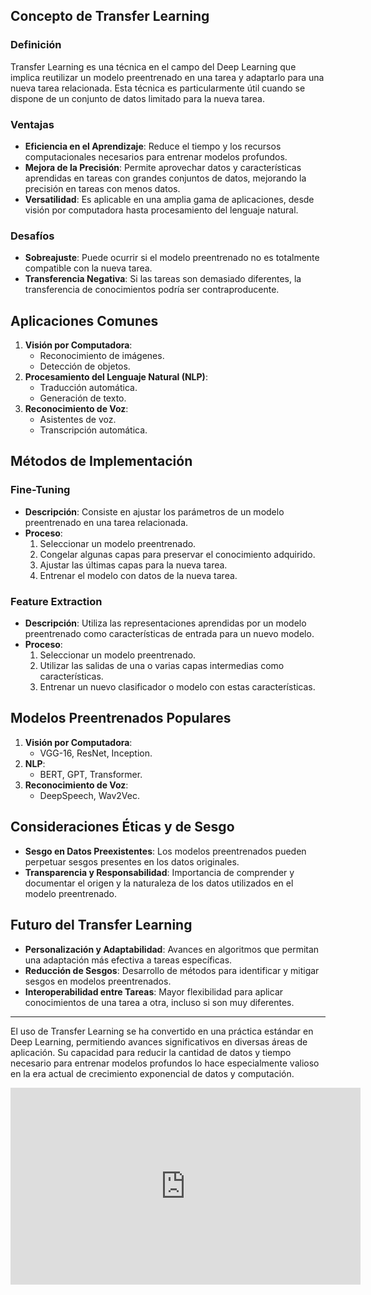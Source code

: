 ## Concepto de Transfer Learning

### Definición
Transfer Learning es una técnica en el campo del Deep Learning que implica reutilizar un modelo preentrenado en una tarea y adaptarlo para una nueva tarea relacionada. Esta técnica es particularmente útil cuando se dispone de un conjunto de datos limitado para la nueva tarea.

### Ventajas
- **Eficiencia en el Aprendizaje**: Reduce el tiempo y los recursos computacionales necesarios para entrenar modelos profundos.
- **Mejora de la Precisión**: Permite aprovechar datos y características aprendidas en tareas con grandes conjuntos de datos, mejorando la precisión en tareas con menos datos.
- **Versatilidad**: Es aplicable en una amplia gama de aplicaciones, desde visión por computadora hasta procesamiento del lenguaje natural.

### Desafíos
- **Sobreajuste**: Puede ocurrir si el modelo preentrenado no es totalmente compatible con la nueva tarea.
- **Transferencia Negativa**: Si las tareas son demasiado diferentes, la transferencia de conocimientos podría ser contraproducente.

## Aplicaciones Comunes

1. **Visión por Computadora**: 
   - Reconocimiento de imágenes.
   - Detección de objetos.
2. **Procesamiento del Lenguaje Natural (NLP)**:
   - Traducción automática.
   - Generación de texto.
3. **Reconocimiento de Voz**:
   - Asistentes de voz.
   - Transcripción automática.

## Métodos de Implementación

### Fine-Tuning
- **Descripción**: Consiste en ajustar los parámetros de un modelo preentrenado en una tarea relacionada.
- **Proceso**:
  1. Seleccionar un modelo preentrenado.
  2. Congelar algunas capas para preservar el conocimiento adquirido.
  3. Ajustar las últimas capas para la nueva tarea.
  4. Entrenar el modelo con datos de la nueva tarea.

### Feature Extraction
- **Descripción**: Utiliza las representaciones aprendidas por un modelo preentrenado como características de entrada para un nuevo modelo.
- **Proceso**:
  1. Seleccionar un modelo preentrenado.
  2. Utilizar las salidas de una o varias capas intermedias como características.
  3. Entrenar un nuevo clasificador o modelo con estas características.

## Modelos Preentrenados Populares

1. **Visión por Computadora**:
   - VGG-16, ResNet, Inception.
2. **NLP**:
   - BERT, GPT, Transformer.
3. **Reconocimiento de Voz**:
   - DeepSpeech, Wav2Vec.

## Consideraciones Éticas y de Sesgo

- **Sesgo en Datos Preexistentes**: Los modelos preentrenados pueden perpetuar sesgos presentes en los datos originales.
- **Transparencia y Responsabilidad**: Importancia de comprender y documentar el origen y la naturaleza de los datos utilizados en el modelo preentrenado.

## Futuro del Transfer Learning

- **Personalización y Adaptabilidad**: Avances en algoritmos que permitan una adaptación más efectiva a tareas específicas.
- **Reducción de Sesgos**: Desarrollo de métodos para identificar y mitigar sesgos en modelos preentrenados.
- **Interoperabilidad entre Tareas**: Mayor flexibilidad para aplicar conocimientos de una tarea a otra, incluso si son muy diferentes.

---
El uso de Transfer Learning se ha convertido en una práctica estándar en Deep Learning, permitiendo avances significativos en diversas áreas de aplicación. Su capacidad para reducir la cantidad de datos y tiempo necesario para entrenar modelos profundos lo hace especialmente valioso en la era actual de crecimiento exponencial de datos y computación.
























<iframe width="560" height="315" src="https://www.youtube.com/embed/4NgPVGt67Es?si=Zdi5M8cvLbkBAEBq" title="YouTube video player" frameborder="0" allow="accelerometer; autoplay; clipboard-write; encrypted-media; gyroscope; picture-in-picture; web-share" allowfullscreen></iframe>

